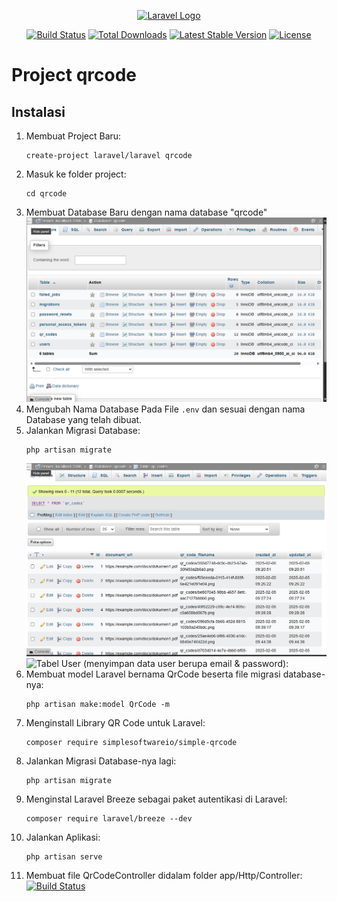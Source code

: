 <p align="center"><a href="https://laravel.com" target="_blank"><img src="https://raw.githubusercontent.com/laravel/art/master/logo-lockup/5%20SVG/2%20CMYK/1%20Full%20Color/laravel-logolockup-cmyk-red.svg" width="400" alt="Laravel Logo"></a></p>

<p align="center">
<a href="https://github.com/laravel/framework/actions"><img src="https://github.com/laravel/framework/workflows/tests/badge.svg" alt="Build Status"></a>
<a href="https://packagist.org/packages/laravel/framework"><img src="https://img.shields.io/packagist/dt/laravel/framework" alt="Total Downloads"></a>
<a href="https://packagist.org/packages/laravel/framework"><img src="https://img.shields.io/packagist/v/laravel/framework" alt="Latest Stable Version"></a>
<a href="https://packagist.org/packages/laravel/framework"><img src="https://img.shields.io/packagist/l/laravel/framework" alt="License"></a>
</p>

# Project qrcode
## Instalasi
1. Membuat Project Baru:  
   ```
   create-project laravel/laravel qrcode
   ```
2. Masuk ke folder project:  
   ```
   cd qrcode
   ```
3. Membuat Database Baru dengan nama database "qrcode"  
   ![Daftar Tabel: ](screenshot/table.png)
4. Mengubah Nama Database Pada File `.env` dan sesuai dengan nama Database yang      telah dibuat.  
5. Jalankan Migrasi Database:   
   ```
   php artisan migrate
   ```
   ![Tabel QR Code (menyimpan data URL): ](screenshot/url_qr_code.png)
   ![Tabel User (menyimpan data user berupa email & password): ](screenshot/user_tabel.png)
6. Membuat model Laravel bernama QrCode beserta file migrasi database-nya:  
   ```
   php artisan make:model QrCode -m
   ```
7. Menginstall Library QR Code untuk Laravel:
   ```
   composer require simplesoftwareio/simple-qrcode
   ```
8. Jalankan Migrasi Database-nya lagi:  
   ```
   php artisan migrate
   ```
9. Menginstal Laravel Breeze sebagai paket autentikasi di Laravel:
   ```
   composer require laravel/breeze --dev
   ```
10. Jalankan Aplikasi:
    ```
    php artisan serve
    ```
11. Membuat file QrCodeController didalam folder app/Http/Controller:
    <a href="https://github.com/laravel/framework/actions"><img src="https://github.com/laravel/framework/workflows/tests/badge.svg" alt="Build Status"></a>
